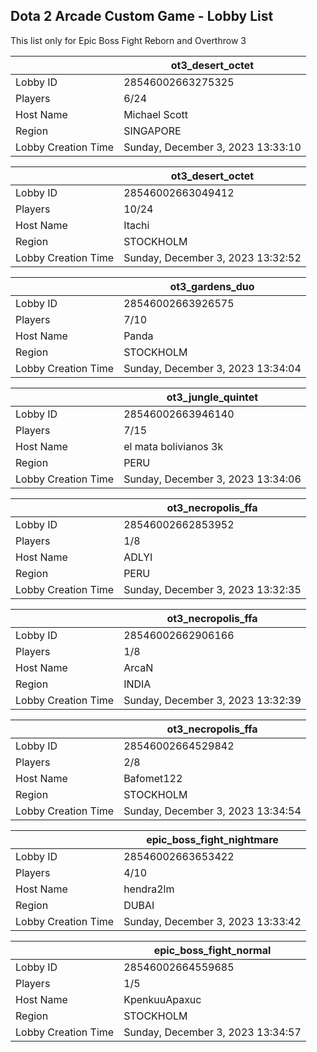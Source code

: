 ## Dota 2 Arcade Custom Game - Lobby List

This list only for Epic Boss Fight Reborn and Overthrow 3

|  | ot3_desert_octet |
| ------ | ------ |
| Lobby ID | 28546002663275325 |
| Players | 6/24 |
| Host Name | Michael Scott |
| Region | SINGAPORE |
| Lobby Creation Time | Sunday, December 3, 2023 13:33:10 |


|  | ot3_desert_octet |
| ------ | ------ |
| Lobby ID | 28546002663049412 |
| Players | 10/24 |
| Host Name | Itachi |
| Region | STOCKHOLM |
| Lobby Creation Time | Sunday, December 3, 2023 13:32:52 |


|  | ot3_gardens_duo |
| ------ | ------ |
| Lobby ID | 28546002663926575 |
| Players | 7/10 |
| Host Name | Panda |
| Region | STOCKHOLM |
| Lobby Creation Time | Sunday, December 3, 2023 13:34:04 |


|  | ot3_jungle_quintet |
| ------ | ------ |
| Lobby ID | 28546002663946140 |
| Players | 7/15 |
| Host Name | el mata bolivianos 3k |
| Region | PERU |
| Lobby Creation Time | Sunday, December 3, 2023 13:34:06 |


|  | ot3_necropolis_ffa |
| ------ | ------ |
| Lobby ID | 28546002662853952 |
| Players | 1/8 |
| Host Name | ADLYI |
| Region | PERU |
| Lobby Creation Time | Sunday, December 3, 2023 13:32:35 |


|  | ot3_necropolis_ffa |
| ------ | ------ |
| Lobby ID | 28546002662906166 |
| Players | 1/8 |
| Host Name | ArcaN |
| Region | INDIA |
| Lobby Creation Time | Sunday, December 3, 2023 13:32:39 |


|  | ot3_necropolis_ffa |
| ------ | ------ |
| Lobby ID | 28546002664529842 |
| Players | 2/8 |
| Host Name | Bafomet122 |
| Region | STOCKHOLM |
| Lobby Creation Time | Sunday, December 3, 2023 13:34:54 |


|  | epic_boss_fight_nightmare |
| ------ | ------ |
| Lobby ID | 28546002663653422 |
| Players | 4/10 |
| Host Name | hendra2lm |
| Region | DUBAI |
| Lobby Creation Time | Sunday, December 3, 2023 13:33:42 |


|  | epic_boss_fight_normal |
| ------ | ------ |
| Lobby ID | 28546002664559685 |
| Players | 1/5 |
| Host Name | KpenkuuApaxuc |
| Region | STOCKHOLM |
| Lobby Creation Time | Sunday, December 3, 2023 13:34:57 |


